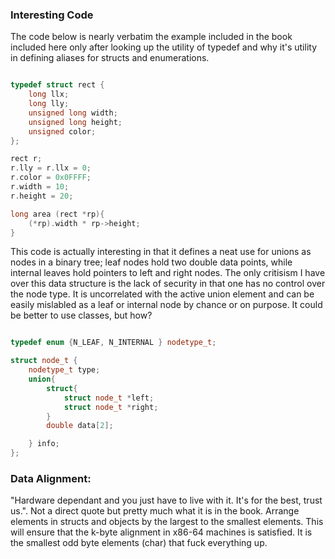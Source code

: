 ### Interesting Code

The code below is nearly verbatim the example included in the book included here only after looking up the utility of typedef and why it's utility
in defining aliases for structs and enumerations.

```c++

typedef struct rect {
    long llx;
    long lly;
    unsigned long width;
    unsigned long height;
    unsigned color;
};

rect r;
r.lly = r.llx = 0;
r.color = 0x0FFFF;
r.width = 10;
r.height = 20;

long area (rect *rp){
    (*rp).width * rp->height;
}
```

This code is actually interesting in that it defines a neat use for unions as nodes in a binary tree; leaf nodes hold two double data points,
while internal leaves hold pointers to left and right nodes. The only critisism I have over this data structure is the lack of security
in that one has no control over the node type. It is uncorrelated with the active union element and can be easily mislabled 
as a leaf or internal node by chance or on purpose. It could be better to use classes, but how?

```c++

typedef enum {N_LEAF, N_INTERNAL } nodetype_t;

struct node_t {
    nodetype_t type;
    union{
        struct{
            struct node_t *left;
            struct node_t *right;
        }
        double data[2];

    } info;
};
```

### Data Alignment:

"Hardware dependant and you just have to live with it. It's for the best, trust us.". Not a direct quote but pretty much what it is in the book. Arrange elements in structs and objects by the largest to the smallest elements. This will ensure that the k-byte alignment in x86-64 machines is satisfied. It is the smallest odd byte elements (char) that fuck everything up.